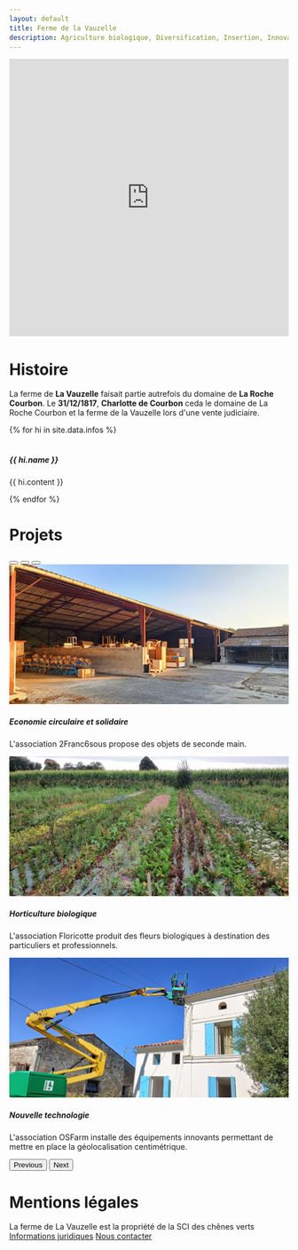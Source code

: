 ```yaml
---
layout: default
title: Ferme de la Vauzelle
description: Agriculture biologique, Diversification, Insertion, Innovation ouverte et collaborative.
---
```

<div>
    <iframe 
        src="https://www.youtube.com/embed/NwYK3D_hmJY" width="100%" height="500" frameborder="0" allowfullscreen="">
    </iframe>
</div>

<link href="https://cdn.jsdelivr.net/npm/modern-normalize@v2.0.0/modern-normalize.min.css" rel="stylesheet">
<link href="https://cdn.jsdelivr.net/npm/bootstrap@5.3.0/dist/css/bootstrap.min.css" rel="stylesheet" crossorigin="anonymous">

# Histoire
La ferme de **La Vauzelle** faisait partie autrefois du domaine de **La Roche Courbon**.
Le **31/12/1817**, **Charlotte de Courbon** ceda le domaine de La Roche Courbon et la ferme de la Vauzelle lors d'une vente judiciaire.

<div class="row">
    {% for hi in site.data.infos %}
    <div class="col-sm-3 mb-3 mb-sm-0">
        <div class="card" style="width: 14rem;">
            <img src="{{ hi.image }}" class="card-img-top" alt="">
            <div class="card-body">
                <h5 class="card-title">{{ hi.name }}</h5>
                <p class="card-text">{{ hi.content }}</p>
            </div>
        </div>
    </div>
    {% endfor %}
</div>

# Projets

  <div id="carouselExampleCaptions" class="carousel slide">
    <div class="carousel-indicators">
      <button type="button" data-bs-target="#carouselExampleCaptions" data-bs-slide-to="0" class="active" aria-current="true" aria-label="Slide 1"></button>
      <button type="button" data-bs-target="#carouselExampleCaptions" data-bs-slide-to="1" aria-label="Slide 2"></button>
      <button type="button" data-bs-target="#carouselExampleCaptions" data-bs-slide-to="2" aria-label="Slide 3"></button>
    </div>
    <div class="carousel-inner">
      <div class="carousel-item active">
        <img src="/assets/img/1.jpg" class="d-block w-100" alt="">
        <div class="carousel-caption d-none d-md-block">
          <h5>Economie circulaire et solidaire</h5>
          <p>L'association 2Franc6sous propose des objets de seconde main.</p>
        </div>
      </div>
      <div class="carousel-item">
        <img src="/assets/img/2.jpg" class="d-block w-100" alt="">
        <div class="carousel-caption d-none d-md-block">
          <h5>Horticulture biologique</h5>
          <p>L'association Floricotte produit des fleurs biologiques à destination des particuliers et professionnels.</p>
        </div>
      </div>
      <div class="carousel-item">
        <img src="/assets/img/3.jpg" class="d-block w-100" alt="">
        <div class="carousel-caption d-none d-md-block">
          <h5>Nouvelle technologie</h5>
          <p>L'association OSFarm installe des équipements innovants permettant de mettre en place la géolocalisation centimétrique.</p>
        </div>
      </div>
    </div>
    <button class="carousel-control-prev" type="button" data-bs-target="#carouselExampleCaptions" data-bs-slide="prev">
      <span class="carousel-control-prev-icon" aria-hidden="true"></span>
      <span class="visually-hidden">Previous</span>
    </button>
    <button class="carousel-control-next" type="button" data-bs-target="#carouselExampleCaptions" data-bs-slide="next">
      <span class="carousel-control-next-icon" aria-hidden="true"></span>
      <span class="visually-hidden">Next</span>
    </button>
  </div>
  <script src="https://code.jquery.com/jquery-3.7.0.min.js" crossorigin="anonymous"></script>
  <script src="https://cdn.jsdelivr.net/npm/bootstrap@5.3.0/dist/js/bootstrap.bundle.min.js" crossorigin="anonymous"></script>

# Mentions légales

La ferme de La Vauzelle est la propriété de la SCI des chênes verts
[Informations juridiques](https://www.pappers.fr/entreprise/les-chenes-verts-840968499)
[Nous contacter](mailto:sci-chenes-verts@gmail.com)